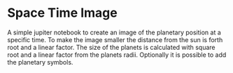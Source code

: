 Space Time Image
================

A simple jupiter notebook to create an image of the planetary position at a specific time.
To make the image smaller the distance from the sun is forth root and a linear factor.
The size of the planets is calculated with square root and a linear factor from the planets radii.
Optionally it is possible to add the planetary symbols.